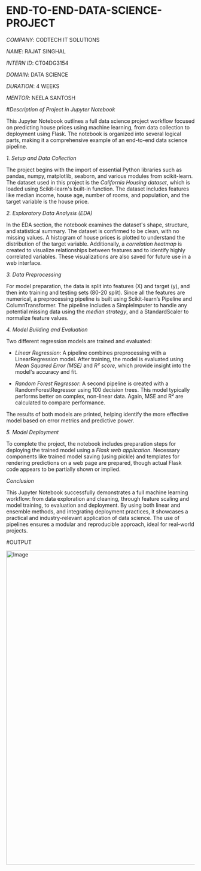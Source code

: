 # END-TO-END-DATA-SCIENCE-PROJECT

*COMPANY*:   CODTECH IT SOLUTIONS

*NAME*:  RAJAT SINGHAL

*INTERN ID*:  CT04DG3154

*DOMAIN*:  DATA SCIENCE

*DURATION*:  4 WEEKS

*MENTOR*:  NEELA SANTOSH

#*Description of Project in Jupyter Notebook*

This Jupyter Notebook outlines a full data science project workflow focused on predicting house prices using machine learning, from data collection to deployment using Flask. The notebook is organized into several logical parts, making it a comprehensive example of an end-to-end data science pipeline.

*1. Setup and Data Collection*

The project begins with the import of essential Python libraries such as pandas, numpy, matplotlib, seaborn, and various modules from scikit-learn. The dataset used in this project is the *California Housing dataset*, which is loaded using Scikit-learn's built-in function. The dataset includes features like median income, house age, number of rooms, and population, and the target variable is the house price.

 *2. Exploratory Data Analysis (EDA)*

In the EDA section, the notebook examines the dataset's shape, structure, and statistical summary. The dataset is confirmed to be clean, with no missing values. A histogram of house prices is plotted to understand the distribution of the target variable. Additionally, a *correlation heatmap* is created to visualize relationships between features and to identify highly correlated variables. These visualizations are also saved for future use in a web interface.

 *3. Data Preprocessing*

For model preparation, the data is split into features (X) and target (y), and then into training and testing sets (80-20 split). Since all the features are numerical, a preprocessing pipeline is built using Scikit-learn’s Pipeline and ColumnTransformer. The pipeline includes a SimpleImputer to handle any potential missing data using the *median strategy*, and a StandardScaler to normalize feature values.

*4. Model Building and Evaluation*

Two different regression models are trained and evaluated:

* *Linear Regression*: A pipeline combines preprocessing with a LinearRegression model. After training, the model is evaluated using *Mean Squared Error (MSE)* and *R² score*, which provide insight into the model's accuracy and fit.

* *Random Forest Regressor*: A second pipeline is created with a RandomForestRegressor using 100 decision trees. This model typically performs better on complex, non-linear data. Again, MSE and R² are calculated to compare performance.

The results of both models are printed, helping identify the more effective model based on error metrics and predictive power.

*5. Model Deployment*

To complete the project, the notebook includes preparation steps for deploying the trained model using a *Flask web application*. Necessary components like trained model saving (using pickle) and templates for rendering predictions on a web page are prepared, though actual Flask code appears to be partially shown or implied.

*Conclusion*

This Jupyter Notebook successfully demonstrates a full machine learning workflow: from data exploration and cleaning, through feature scaling and model training, to evaluation and deployment. By using both linear and ensemble methods, and integrating deployment practices, it showcases a practical and industry-relevant application of data science. The use of pipelines ensures a modular and reproducible approach, ideal for real-world projects.

#OUTPUT

<img width="1224" height="839" alt="Image" src="https://github.com/user-attachments/assets/88e264dd-0f81-405a-98cf-da5051000b82" />
